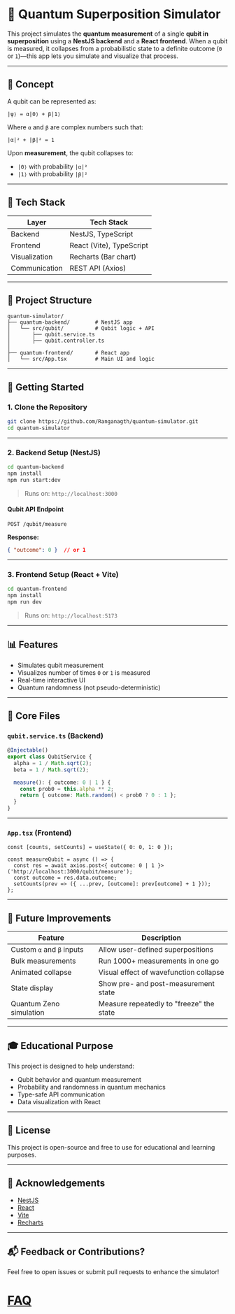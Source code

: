 # 🧠 Quantum Superposition Simulator

This project simulates the **quantum measurement** of a single **qubit in superposition** using a **NestJS backend** and a **React frontend**. When a qubit is measured, it collapses from a probabilistic state to a definite outcome (`0` or `1`)—this app lets you simulate and visualize that process.

---

## 🔬 Concept

A qubit can be represented as:

```
|ψ⟩ = α|0⟩ + β|1⟩
```

Where `α` and `β` are complex numbers such that:

```
|α|² + |β|² = 1
```

Upon **measurement**, the qubit collapses to:
- `|0⟩` with probability `|α|²`
- `|1⟩` with probability `|β|²`

---

## 🧰 Tech Stack

| Layer         | Tech Stack             |
|--------------|------------------------|
| Backend       | NestJS, TypeScript     |
| Frontend      | React (Vite), TypeScript |
| Visualization | Recharts (Bar chart)   |
| Communication | REST API (Axios)       |

---

## 📂 Project Structure

```
quantum-simulator/
├── quantum-backend/        # NestJS app
│   └── src/qubit/          # Qubit logic + API
│       ├── qubit.service.ts
│       ├── qubit.controller.ts
│
├── quantum-frontend/       # React app
│   └── src/App.tsx         # Main UI and logic
```

---

## 🚀 Getting Started

### 1. Clone the Repository

```bash
git clone https://github.com/Ranganagth/quantum-simulator.git
cd quantum-simulator
```

---

### 2. Backend Setup (NestJS)

```bash
cd quantum-backend
npm install
npm run start:dev
```

> Runs on: `http://localhost:3000`

#### Qubit API Endpoint

```http
POST /qubit/measure
```

**Response:**
```json
{ "outcome": 0 }  // or 1
```

---

### 3. Frontend Setup (React + Vite)

```bash
cd quantum-frontend
npm install
npm run dev
```

> Runs on: `http://localhost:5173`

---

## 📊 Features

- Simulates qubit measurement
- Visualizes number of times `0` or `1` is measured
- Real-time interactive UI
- Quantum randomness (not pseudo-deterministic)

---

## 🧠 Core Files

### `qubit.service.ts` (Backend)
```ts
@Injectable()
export class QubitService {
  alpha = 1 / Math.sqrt(2);
  beta = 1 / Math.sqrt(2);

  measure(): { outcome: 0 | 1 } {
    const prob0 = this.alpha ** 2;
    return { outcome: Math.random() < prob0 ? 0 : 1 };
  }
}
```

---

### `App.tsx` (Frontend)
```tsx
const [counts, setCounts] = useState({ 0: 0, 1: 0 });

const measureQubit = async () => {
  const res = await axios.post<{ outcome: 0 | 1 }>('http://localhost:3000/qubit/measure');
  const outcome = res.data.outcome;
  setCounts(prev => ({ ...prev, [outcome]: prev[outcome] + 1 }));
};
```

---

## 🌱 Future Improvements

| Feature                     | Description |
|----------------------------|-------------|
| Custom `α` and `β` inputs  | Allow user-defined superpositions |
| Bulk measurements          | Run 1000+ measurements in one go |
| Animated collapse          | Visual effect of wavefunction collapse |
| State display              | Show pre- and post-measurement state |
| Quantum Zeno simulation    | Measure repeatedly to "freeze" the state |

---

## 🎓 Educational Purpose

This project is designed to help understand:
- Qubit behavior and quantum measurement
- Probability and randomness in quantum mechanics
- Type-safe API communication
- Data visualization with React

---

## 📄 License

This project is open-source and free to use for educational and learning purposes.

---

## 🙌 Acknowledgements

- [NestJS](https://nestjs.com/)
- [React](https://reactjs.org/)
- [Vite](https://vitejs.dev/)
- [Recharts](https://recharts.org/)

---

## 📬 Feedback or Contributions?

Feel free to open issues or submit pull requests to enhance the simulator!

# [FAQ](./FAQ.md)
